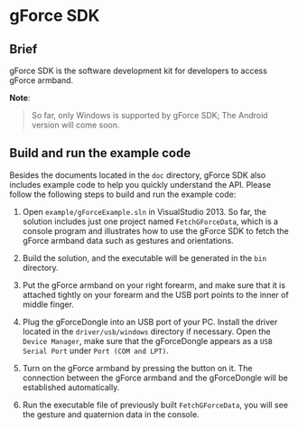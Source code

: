# gForce SDK

## Brief
gForce SDK is the software development kit for developers to access gForce
armband.

**Note**:
> So far, only Windows is supported by gForce SDK; The Android version will
> come soon.

## Build and run the example code
Besides the documents located in the `doc` directory, gForce SDK also includes
example code to help you quickly understand the API. Please follow the
following steps to build and run the example code:

1. Open `example/gForceExample.sln` in VisualStudio 2013. So far, the solution
    includes just one project named `FetchGForceData`, which is a console
    program and illustrates how to use the gForce SDK to fetch the gForce
    armband data such as gestures and orientations.

2. Build the solution, and the executable will be generated in the `bin`
    directory.

3. Put the gForce armband on your right forearm, and make sure that it is
    attached tightly on your forearm and the USB port points to the inner of
    middle finger.

4. Plug the gForceDongle into an USB port of your PC. Install the driver
    located in the `driver/usb/windows` directory if necessary. Open the
    `Device Manager`, make sure that the gForceDongle appears as a `USB Serial
    Port` under `Port (COM and LPT)`.

5. Turn on the gForce armband by pressing the button on it. The connection
    between the gForce armband and the gForceDongle will be established
    automatically.

6. Run the executable file of previously built `FetchGForceData`, you will see
    the gesture and quaternion data in the console.
